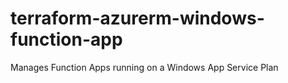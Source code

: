 # terraform-azurerm-windows-function-app
Manages Function Apps running on a Windows App Service Plan
